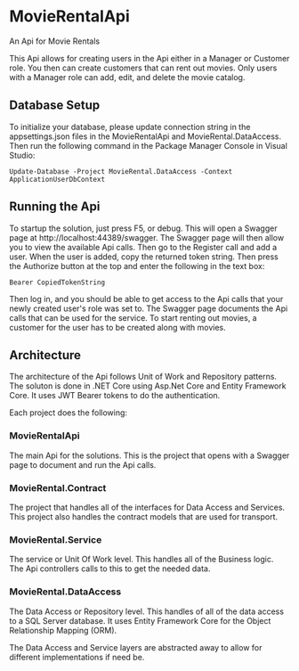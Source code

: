 # MovieRentalApi
An Api for Movie Rentals

This Api allows for creating users in the Api either in a Manager or Customer role.  You then can create customers that can rent out movies.  Only users with a Manager role can add, edit, and delete the movie catalog.

## Database Setup
To initialize your database, please update connection string in the appsettings.json files in the MovieRentalApi and MovieRental.DataAccess.  Then run the following command in the Package Manager Console in Visual Studio:

`Update-Database -Project MovieRental.DataAccess -Context ApplicationUserDbContext`

## Running the Api

To startup the solution, just press F5, or debug.  This will open a Swagger page at http://localhost:44389/swagger.  The Swagger page will then allow you to view the available Api calls.  Then go to the Register call and add a user.  When the user is added, copy the returned token string.  Then press the Authorize button at the top and enter the following in the text box:

`Bearer CopiedTokenString`

Then log in, and you should be able to get access to the Api calls that your newly created user's role was set to.  The Swagger page documents the Api calls that can be used for the service.  To start renting out movies, a customer for the user has to be created along with movies.

## Architecture
The architecture of the Api follows Unit of Work and Repository patterns.  The soluton is done in .NET Core using Asp.Net Core and Entity Framework Core.  It uses JWT Bearer tokens to do the authentication.

Each project does the following:

### MovieRentalApi
The main Api for the solutions.  This is the project that opens with a Swagger page to document and run the Api calls.

### MovieRental.Contract
The project that handles all of the interfaces for Data Access and Services.  This project also handles the contract models that are used for transport.

### MovieRental.Service
The service or Unit Of Work level.  This handles all of the Business logic.  The Api controllers calls to this to get the needed data.

### MovieRental.DataAccess
The Data Access or Repository level.  This handles of all of the data access to a SQL Server database.  It uses Entity Framework Core for the Object Relationship Mapping (ORM).  

The Data Access and Service layers are abstracted away to allow for different implementations if need be.



